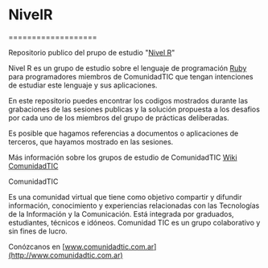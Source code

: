 # NivelR
===================

Repositorio publico del prupo de estudio "[Nivel R](https://plus.google.com/u/0/communities/103833788001935557125)"

Nivel R es un grupo de estudio sobre el lenguaje de programación [Ruby](http://www.ruby-lang.org) para programadores miembros de ComunidadTIC que tengan intenciones de estudiar este lenguaje y sus aplicaciones.

En este repositorio puedes encontrar los codigos mostrados durante las grabaciones de las sesiones publicas y la solución propuesta a los desafios por cada uno de los miembros del grupo de prácticas deliberadas.

Es posible que hagamos referencias a documentos o aplicaciones de terceros, que hayamos mostrado en las sesiones.

Más información sobre los grupos de estudio de ComunidadTIC [Wiki ComunidadTIC](http://comunidadtic.wetpaint.com/page/INICIATIVA%3A+Grupos+de+Pr%C3%A1cticas+o+Estudio) 

ComunidadTIC

Es una comunidad virtual que tiene como objetivo compartir y difundir información, conocimiento y experiencias relacionadas con las Tecnologías de la Información y la Comunicación.  Está integrada por graduados, estudiantes, técnicos e idóneos. Comunidad TIC es un grupo colaborativo y sin fines de lucro. 

Conózcanos en [www.comunidadtic.com.ar](http://www.comunidadtic.com.ar)
